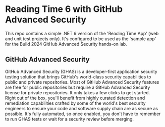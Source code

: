 # Reading Time 6 with GitHub Advanced Security
This repo contains a simple .NET 6 version of the 'Reading Time App' (web and unit test projects only). It's configured to be used as the 'sample app' for the Build 2024 GitHub Advanced Security hands-on lab. 

## GitHub Advanced Security

GitHub Advanced Security (GHAS) is a developer-first application security testing solution that brings GitHub's world-class security capabilities to public and private repositories. Most of GitHub Advanced Security features are free for public repositories but require a GitHub Advanced Security license for private repositories. It only takes a few clicks to get started. Right out of the box, you'll benefit from highly curated detection and remediation capabilities crafted by some of the world's best security engineers to ensure your code and software supply chain are as secure as possible. It's fully automated, so once enabled, you don't have to remember to run GHAS tests or wait for a security review before merging.
